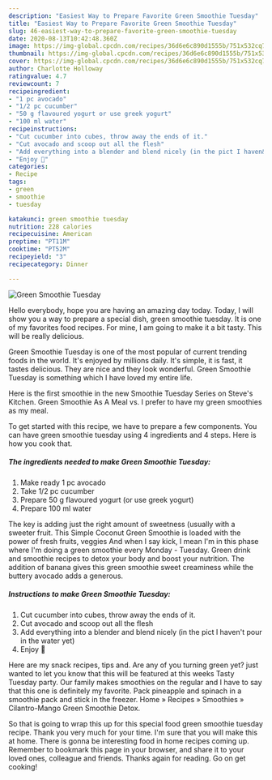 ```yaml
---
description: "Easiest Way to Prepare Favorite Green Smoothie Tuesday"
title: "Easiest Way to Prepare Favorite Green Smoothie Tuesday"
slug: 46-easiest-way-to-prepare-favorite-green-smoothie-tuesday
date: 2020-08-13T10:42:48.360Z
image: https://img-global.cpcdn.com/recipes/36d6e6c890d1555b/751x532cq70/green-smoothie-tuesday-recipe-main-photo.jpg
thumbnail: https://img-global.cpcdn.com/recipes/36d6e6c890d1555b/751x532cq70/green-smoothie-tuesday-recipe-main-photo.jpg
cover: https://img-global.cpcdn.com/recipes/36d6e6c890d1555b/751x532cq70/green-smoothie-tuesday-recipe-main-photo.jpg
author: Charlotte Holloway
ratingvalue: 4.7
reviewcount: 7
recipeingredient:
- "1 pc avocado"
- "1/2 pc cucumber"
- "50 g flavoured yogurt or use greek yogurt"
- "100 ml water"
recipeinstructions:
- "Cut cucumber into cubes, throw away the ends of it."
- "Cut avocado and scoop out all the flesh"
- "Add everything into a blender and blend nicely (in the pict I haven&#39;t pour in the water yet)"
- "Enjoy 💚"
categories:
- Recipe
tags:
- green
- smoothie
- tuesday

katakunci: green smoothie tuesday 
nutrition: 228 calories
recipecuisine: American
preptime: "PT11M"
cooktime: "PT52M"
recipeyield: "3"
recipecategory: Dinner

---
```



![Green Smoothie Tuesday](https://img-global.cpcdn.com/recipes/36d6e6c890d1555b/751x532cq70/green-smoothie-tuesday-recipe-main-photo.jpg)

Hello everybody, hope you are having an amazing day today. Today, I will show you a way to prepare a special dish, green smoothie tuesday. It is one of my favorites food recipes. For mine, I am going to make it a bit tasty. This will be really delicious.

Green Smoothie Tuesday is one of the most popular of current trending foods in the world. It's enjoyed by millions daily. It's simple, it is fast, it tastes delicious. They are nice and they look wonderful. Green Smoothie Tuesday is something which I have loved my entire life.

Here is the first smoothie in the new Smoothie Tuesday Series on Steve&#39;s Kitchen. Green Smoothie As A Meal vs. I prefer to have my green smoothies as my meal.


To get started with this recipe, we have to prepare a few components. You can have green smoothie tuesday using 4 ingredients and 4 steps. Here is how you cook that.

##### The ingredients needed to make Green Smoothie Tuesday:

1. Make ready 1 pc avocado
1. Take 1/2 pc cucumber
1. Prepare 50 g flavoured yogurt (or use greek yogurt)
1. Prepare 100 ml water


The key is adding just the right amount of sweetness (usually with a sweeter fruit. This Simple Coconut Green Smoothie is loaded with the power of fresh fruits, veggies And when I say kick, I mean I&#39;m in this phase where I&#39;m doing a green smoothie every Monday - Tuesday. Green drink and smoothie recipes to detox your body and boost your nutrition. The addition of banana gives this green smoothie sweet creaminess while the buttery avocado adds a generous. 

##### Instructions to make Green Smoothie Tuesday:

1. Cut cucumber into cubes, throw away the ends of it.
1. Cut avocado and scoop out all the flesh
1. Add everything into a blender and blend nicely (in the pict I haven&#39;t pour in the water yet)
1. Enjoy 💚


Here are my snack recipes, tips and. Are any of you turning green yet? just wanted to let you know that this will be featured at this weeks Tasty Tuesday party. Our family makes smoothies on the regular and I have to say that this one is definitely my favorite. Pack pineapple and spinach in a smoothie pack and stick in the freezer. Home » Recipes » Smoothies » Cilantro-Mango Green Smoothie Detox. 

So that is going to wrap this up for this special food green smoothie tuesday recipe. Thank you very much for your time. I'm sure that you will make this at home. There is gonna be interesting food in home recipes coming up. Remember to bookmark this page in your browser, and share it to your loved ones, colleague and friends. Thanks again for reading. Go on get cooking!
